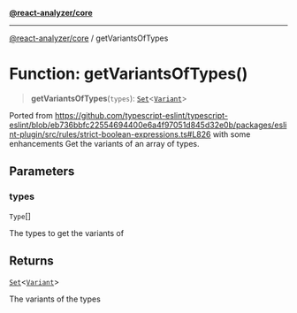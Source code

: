 [**@react-analyzer/core**](../README.md)

***

[@react-analyzer/core](../README.md) / getVariantsOfTypes

# Function: getVariantsOfTypes()

> **getVariantsOfTypes**(`types`): [`Set`](https://developer.mozilla.org/docs/Web/JavaScript/Reference/Global_Objects/Set)\<[`Variant`](../type-aliases/Variant.md)\>

Ported from https://github.com/typescript-eslint/typescript-eslint/blob/eb736bbfc22554694400e6a4f97051d845d32e0b/packages/eslint-plugin/src/rules/strict-boolean-expressions.ts#L826 with some enhancements
Get the variants of an array of types.

## Parameters

### types

`Type`[]

The types to get the variants of

## Returns

[`Set`](https://developer.mozilla.org/docs/Web/JavaScript/Reference/Global_Objects/Set)\<[`Variant`](../type-aliases/Variant.md)\>

The variants of the types
